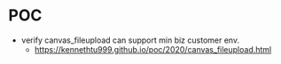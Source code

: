 # POC

- verify canvas_fileupload can support min biz customer env.
  - https://kennethtu999.github.io/poc/2020/canvas_fileupload.html